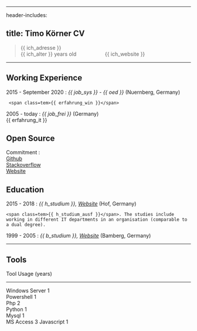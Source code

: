 
---
header-includes: <script src="../media/js.js" id= spr data-name="en"></script> <link rel="stylesheet" href="../media/style_cv.css"><link rel="stylesheet" href="https://use.fontawesome.com/releases/v5.6.1/css/all.css" integrity="sha384-gfdkjb5BdAXd+lj+gudLWI+BXq4IuLW5IT+brZEZsLFm++aCMlF1V92rMkPaX4PP" crossorigin="anonymous">

title: Timo Körner CV
---

> <span class=tem>{{ ich_adresse }}</span>  
> <span class=tem>{{ ich_alter }}</span> years old  &emsp;&emsp;&emsp;&emsp;<i class="fas fa-play-circle"></i> &emsp;<span class=tem>{{ ich_website }}</span>

---------------------------------

Working Experience
--------------------

2015 - September 2020
:   *<span class=tem>{{ job_sys }}</span> - <span class=tem>{{ oed }}</span>*
    (Nuernberg, Germany)

     <span class=tem>{{ erfahrung_win }}</span>

2005 - today
:   *<span class=tem>{{ job_frei }}</span>*
    (Germany)  
    <span class=tem>{{ erfahrung_it }}</span>

Open Source
--------------------
Commitment
:     
    [Github](https://github.com/tik9)  
    [Stackoverflow](https://stackexchange.com/users/1886776/timo?tab=activity)  
    [Website](https://tik9.github.io/cv/)

Education
----------

2015 - 2018
:   *<span class=tem>{{ h_studium }}</span>, [Website](https://www.verwaltungsinformatiker.de)*
    (Hof, Germany)

    <span class=tem>{{ h_studium_ausf }}</span>. The studies include working in different IT departments in an organisation (comparable to a dual degree).

1999 - 2005
:   *<span class=tem>{{ b_studium }}</span>, [Website](https://www.uni-bamberg.de)* (Bamberg, Germany)

----

Tools
--------------------


Tool           Usage (years)
-----          -------------- 
Windows Server  1           
Powershell      1           
Php             2           
Python          1           
Mysql           1          
MS Access       3
Javascript      1           

